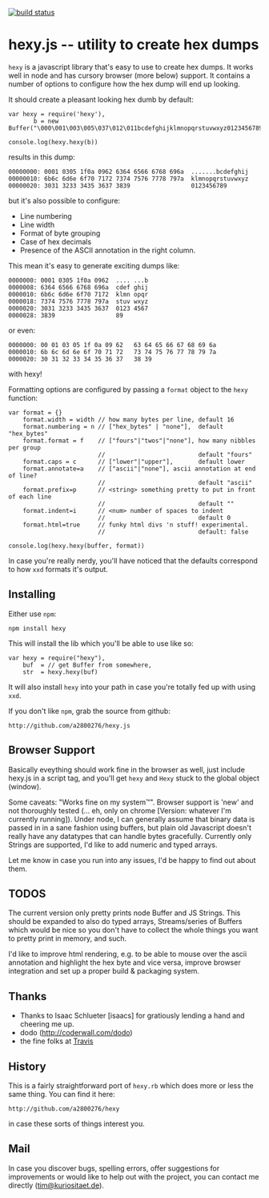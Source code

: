 [![build status](https://secure.travis-ci.org/a2800276/hexy.js.png)](http://travis-ci.org/a2800276/hexy.js)
# hexy.js -- utility to create hex dumps 

 `hexy` is a javascript library that's easy to use to create hex dumps. It
 works well in node and has cursory browser (more below) support. It contains a
 number of options to configure how the hex dump will end up looking.

 It should create a pleasant looking hex dumb by default:
    
    var hexy = require('hexy'),
           b = new Buffer("\000\001\003\005\037\012\011bcdefghijklmnopqrstuvwxyz0123456789")
    
    console.log(hexy.hexy(b))

 results in this dump:

    00000000: 0001 0305 1f0a 0962 6364 6566 6768 696a  .......bcdefghij
    00000010: 6b6c 6d6e 6f70 7172 7374 7576 7778 797a  klmnopqrstuvwxyz
    00000020: 3031 3233 3435 3637 3839                 0123456789

 but it's also possible to configure:

  * Line numbering
  * Line width
  * Format of byte grouping
  * Case of hex decimals
  * Presence of the ASCII annotation in the right column.

 This mean it's easy to generate exciting dumps like:

    0000000: 0001 0305 1f0a 0962  .... ...b 
    0000008: 6364 6566 6768 696a  cdef ghij 
    0000010: 6b6c 6d6e 6f70 7172  klmn opqr 
    0000018: 7374 7576 7778 797a  stuv wxyz 
    0000020: 3031 3233 3435 3637  0123 4567 
    0000028: 3839                 89

 or even:

    0000000: 00 01 03 05 1f 0a 09 62   63 64 65 66 67 68 69 6a 
    0000010: 6b 6c 6d 6e 6f 70 71 72   73 74 75 76 77 78 79 7a 
    0000020: 30 31 32 33 34 35 36 37   38 39

 with hexy!
 
 Formatting options are configured by passing a `format` object to the `hexy` function:

    var format = {}
        format.width = width // how many bytes per line, default 16
        format.numbering = n // ["hex_bytes" | "none"],  default "hex_bytes"
        format.format = f    // ["fours"|"twos"|"none"], how many nibbles per group
                             //                          default "fours"
        format.caps = c      // ["lower"|"upper"],       default lower
        format.annotate=a    // ["ascii"|"none"], ascii annotation at end of line?
                             //                          default "ascii"
        format.prefix=p      // <string> something pretty to put in front of each line
                             //                          default ""
        format.indent=i      // <num> number of spaces to indent
                             //                          default 0
        format.html=true     // funky html divs 'n stuff! experimental.
                             //                          default: false

    console.log(hexy.hexy(buffer, format))

 In case you're really nerdy, you'll have noticed that the defaults correspond
 to how `xxd` formats it's output.
           

## Installing

 Either use `npm`:
  
    npm install hexy

 This will install the lib which you'll be able to use like so:
    
    var hexy = require("hexy"),
        buf  = // get Buffer from somewhere,
        str  = hexy.hexy(buf)

 It will also install `hexy` into your path in case you're totally fed up
 with using `xxd`.
        
 
 If you don't like `npm`, grab the source from github:

    http://github.com/a2800276/hexy.js

## Browser Support

Basically eveything should work fine in the browser as well, just
include hexy.js in a script tag, and you'll get `hexy` and `Hexy` stuck
to the global object (window).

Some caveats: "Works fine on my system™". Browser support is 'new' and
not thoroughly tested (... eh, only on chrome [Version: whatever I'm
currently running]). Under node, I can generally assume that binary data
is passed in in a sane fashion using buffers, but plain old Javascript
doesn't really have any datatypes that can handle bytes gracefully.
Currently only Strings are supported, I'd like to add numeric and typed
arrays.

Let me know in case you run into any issues, I'd be happy to find out
about them.

## TODOS

 The current version only pretty prints node Buffer and JS Strings. This
 should be expanded to also do typed arrays, Streams/series of Buffers
 which would be nice so you don't have to collect the whole things you
 want to pretty print in memory, and such.

 I'd like to improve html rendering, e.g. to be able to mouse over the
 ascii annotation and highlight the hex byte and vice versa, improve
 browser integration and set up a proper build & packaging system.

 
## Thanks

* Thanks to Isaac Schlueter [isaacs] for gratiously lending a hand and
cheering me up.
* dodo (http://coderwall.com/dodo)
* the fine folks at [Travis](http://travis-ci.org/a2800276/hexy.js)

## History

 This is a fairly straightforward port of `hexy.rb` which does more or less the
 same thing. You can find it here: 
 
    http://github.com/a2800276/hexy
 
 in case these sorts of things interest you.

## Mail

 In case you discover bugs, spelling errors, offer suggestions for
 improvements or would like to help out with the project, you can contact
 me directly (tim@kuriositaet.de). 
